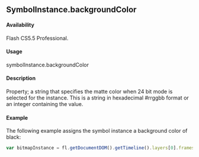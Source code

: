 ## SymbolInstance.backgroundColor

#### Availability

Flash CS5.5 Professional.

#### Usage

symbolInstance.backgroundColor

#### Description

Property; a string that specifies the matte color when 24 bit mode is selected for the instance. This is a string in hexadecimal #rrggbb format or an integer containing the value.

#### Example

The following example assigns the symbol instance a background color of black:

```javascript
var bitmapInstance = fl.getDocumentDOM().getTimeline().layers[0].frames[0].elements[0]; bitmapInstance.backgroundColor = "#000000";
```

